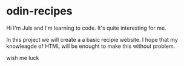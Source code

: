 # odin-recipes

Hi I'm Juls and I'm learning to code. It's quite interesting for me.

In this project we will create a a basic recipie website. I hope that my knowleagde of HTML will be enought to make this without problem.

wish me luck
